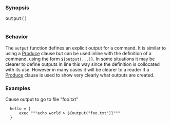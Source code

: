 ### Synopsis ###
<pre>output(<file name>)<br>
</pre>

### Behavior ###
The `output` function defines an explicit output for a command. It is similar to using a [Produce](Produce.md) clause but can be used inline with the definition of a command, using the form `${output(...)}`. In some situations it may be clearer to define outputs in line this way since the definition is collocated with its use. However in many cases it will be clearer to a reader if a [Produce](Produce.md) clause is used to show very clearly what outputs are created.

### Examples ###
Cause output to go to file "foo.txt"
```
  hello = {
      exec """echo world > ${output("foo.txt")}"""
  }
```